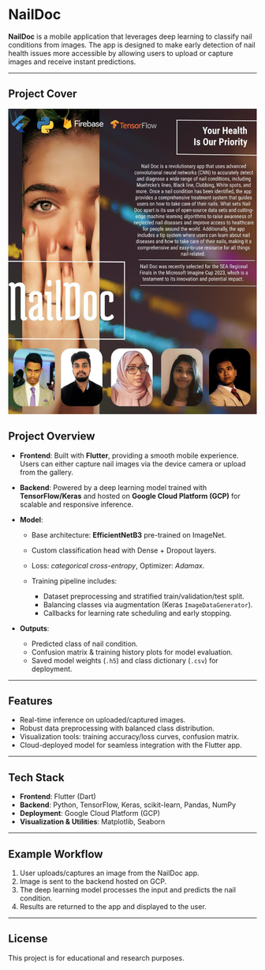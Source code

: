# NailDoc

**NailDoc** is a mobile application that leverages deep learning to classify nail conditions from images.
The app is designed to make early detection of nail health issues more accessible by allowing users to upload or capture images and receive instant predictions.

---
## Project Cover

![Project Cover](Assets/1754548745490.jpg)

## Project Overview

* **Frontend**: Built with **Flutter**, providing a smooth mobile experience. Users can either capture nail images via the device camera or upload from the gallery.
* **Backend**: Powered by a deep learning model trained with **TensorFlow/Keras** and hosted on **Google Cloud Platform (GCP)** for scalable and responsive inference.
* **Model**:

  * Base architecture: **EfficientNetB3** pre-trained on ImageNet.
  * Custom classification head with Dense + Dropout layers.
  * Loss: *categorical cross-entropy*, Optimizer: *Adamax*.
  * Training pipeline includes:

    * Dataset preprocessing and stratified train/validation/test split.
    * Balancing classes via augmentation (Keras `ImageDataGenerator`).
    * Callbacks for learning rate scheduling and early stopping.
* **Outputs**:

  * Predicted class of nail condition.
  * Confusion matrix & training history plots for model evaluation.
  * Saved model weights (`.h5`) and class dictionary (`.csv`) for deployment.

---

## Features

* Real-time inference on uploaded/captured images.
* Robust data preprocessing with balanced class distribution.
* Visualization tools: training accuracy/loss curves, confusion matrix.
* Cloud-deployed model for seamless integration with the Flutter app.

---

##  Tech Stack

* **Frontend**: Flutter (Dart)
* **Backend**: Python, TensorFlow, Keras, scikit-learn, Pandas, NumPy
* **Deployment**: Google Cloud Platform (GCP)
* **Visualization & Utilities**: Matplotlib, Seaborn

---

## Example Workflow

1. User uploads/captures an image from the NailDoc app.
2. Image is sent to the backend hosted on GCP.
3. The deep learning model processes the input and predicts the nail condition.
4. Results are returned to the app and displayed to the user.

---

## License

This project is for educational and research purposes.
